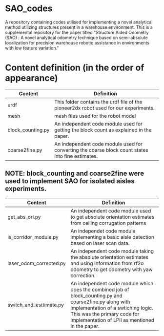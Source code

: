 # SAO_codes
A repository containing codes utilised for implementing a novel analytical method utilizing structures present in a warehouse environment. This is a supplemental repository for the paper titled "Structure Aided Odometry (SAO) : A novel analytical odometry technique based on semi-absolute localization for precision warehouse robotic assistance in environments with low feature variation."

# Content definition (in the order of appearance)

Content | Definition 
--- | --- 
urdf | This folder contains the urdf file of the pioneer2dx robot used for our experiments.
mesh | mesh files used for the robot model
block_counting.py | An independent code module used for getting the block count as explained in the paper.
coarse2fine.py | An independent code module used for converting the coarse block count states into fine estimates.

## NOTE:  block_counting and coarse2fine were used to implement SAO for isolated aisles experiments.

Content | Definition
-- | --
get_abs_ori.py | An independent code module used to get absolute orientation estimates from ceiling corrugation patterns
is_corridor_module.py | An independet code module implementing a basic aisle detection based on laser scan data.
laser_odom_corrected.py | An independent code module taking the absolute orientation estimates and using information from rf2o odometry to get odometry with yaw correction.
switch_and_esttimate.py | An independent code module which does the combined job of block_counting.py and coarse2fine.py along with implementation of a swtiching logic. This was the primary code for implementation of LPII as mentioned in the paper.

